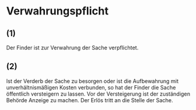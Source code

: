 # Verwahrungspflicht



## (1)

 Der Finder ist zur Verwahrung der Sache verpflichtet.

## (2)

 Ist der Verderb der Sache zu besorgen oder ist die Aufbewahrung mit unverhältnismäßigen Kosten verbunden, so hat der Finder die Sache öffentlich versteigern zu lassen. Vor der Versteigerung ist der zuständigen Behörde Anzeige zu machen. Der Erlös tritt an die Stelle der Sache. 

